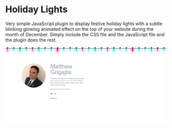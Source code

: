 # Holiday Lights

Very simple JavaScript plugin to display festive holiday lights with a subtle
blinking glowing animated effect on the top of your website during the month
of December. Simply include the CSS file and the JavaScript file and the plugin
does the rest.

![Screen Shot](screenshot.png)
